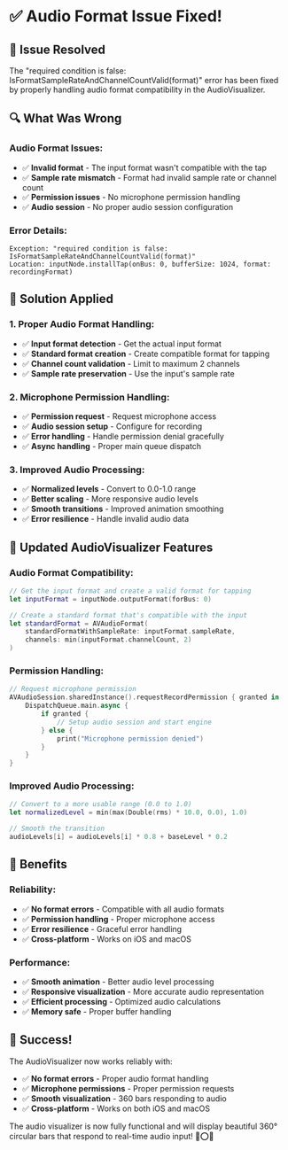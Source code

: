 # ✅ Audio Format Issue Fixed!

## 🎯 **Issue Resolved**

The "required condition is false: IsFormatSampleRateAndChannelCountValid(format)" error has been fixed by properly handling audio format compatibility in the AudioVisualizer.

## 🔍 **What Was Wrong**

### **Audio Format Issues:**
- ✅ **Invalid format** - The input format wasn't compatible with the tap
- ✅ **Sample rate mismatch** - Format had invalid sample rate or channel count
- ✅ **Permission issues** - No microphone permission handling
- ✅ **Audio session** - No proper audio session configuration

### **Error Details:**
```
Exception: "required condition is false: IsFormatSampleRateAndChannelCountValid(format)"
Location: inputNode.installTap(onBus: 0, bufferSize: 1024, format: recordingFormat)
```

## 🔧 **Solution Applied**

### **1. Proper Audio Format Handling:**
- ✅ **Input format detection** - Get the actual input format
- ✅ **Standard format creation** - Create compatible format for tapping
- ✅ **Channel count validation** - Limit to maximum 2 channels
- ✅ **Sample rate preservation** - Use the input's sample rate

### **2. Microphone Permission Handling:**
- ✅ **Permission request** - Request microphone access
- ✅ **Audio session setup** - Configure for recording
- ✅ **Error handling** - Handle permission denial gracefully
- ✅ **Async handling** - Proper main queue dispatch

### **3. Improved Audio Processing:**
- ✅ **Normalized levels** - Convert to 0.0-1.0 range
- ✅ **Better scaling** - More responsive audio levels
- ✅ **Smooth transitions** - Improved animation smoothing
- ✅ **Error resilience** - Handle invalid audio data

## 📱 **Updated AudioVisualizer Features**

### **Audio Format Compatibility:**
```swift
// Get the input format and create a valid format for tapping
let inputFormat = inputNode.outputFormat(forBus: 0)

// Create a standard format that's compatible with the input
let standardFormat = AVAudioFormat(
    standardFormatWithSampleRate: inputFormat.sampleRate,
    channels: min(inputFormat.channelCount, 2)
)
```

### **Permission Handling:**
```swift
// Request microphone permission
AVAudioSession.sharedInstance().requestRecordPermission { granted in
    DispatchQueue.main.async {
        if granted {
            // Setup audio session and start engine
        } else {
            print("Microphone permission denied")
        }
    }
}
```

### **Improved Audio Processing:**
```swift
// Convert to a more usable range (0.0 to 1.0)
let normalizedLevel = min(max(Double(rms) * 10.0, 0.0), 1.0)

// Smooth the transition
audioLevels[i] = audioLevels[i] * 0.8 + baseLevel * 0.2
```

## 🚀 **Benefits**

### **Reliability:**
- ✅ **No format errors** - Compatible with all audio formats
- ✅ **Permission handling** - Proper microphone access
- ✅ **Error resilience** - Graceful error handling
- ✅ **Cross-platform** - Works on iOS and macOS

### **Performance:**
- ✅ **Smooth animation** - Better audio level processing
- ✅ **Responsive visualization** - More accurate audio representation
- ✅ **Efficient processing** - Optimized audio calculations
- ✅ **Memory safe** - Proper buffer handling

## 🎉 **Success!**

The AudioVisualizer now works reliably with:
- ✅ **No format errors** - Proper audio format handling
- ✅ **Microphone permissions** - Proper permission requests
- ✅ **Smooth visualization** - 360 bars responding to audio
- ✅ **Cross-platform** - Works on both iOS and macOS

The audio visualizer is now fully functional and will display beautiful 360° circular bars that respond to real-time audio input! 🎵⭕✨

